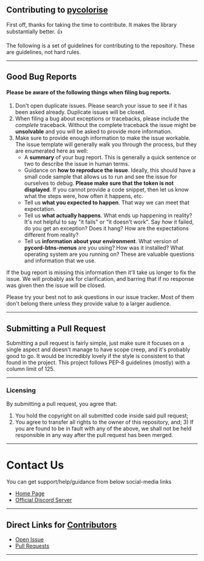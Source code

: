 ## Contributing to <u>pycolorise</u>

First off, thanks for taking the time to contribute. It makes the library substantially better. :+1:

The following is a set of guidelines for contributing to the repository. These are guidelines, not hard rules.

<hr/>

## Good Bug Reports

#### Please be aware of the following things when filing bug reports.

1. Don't open duplicate issues. Please search your issue to see if it has been asked already. Duplicate issues will be
   closed.
2. When filing a bug about exceptions or tracebacks, please include the _complete_ traceback. Without the complete
   traceback the issue might be **unsolvable** and you will be asked to provide more information.
3. Make sure to provide enough information to make the issue workable. The issue template will generally walk you
   through the process, but they are enumerated here as well:
    - A **summary** of your bug report. This is generally a quick sentence or two to describe the issue in human terms.
    - Guidance on **how to reproduce the issue**. Ideally, this should have a small code sample that allows us to run
      and see the issue for ourselves to debug. **Please make sure that the token is not displayed**. If you cannot
      provide a code snippet, then let us know what the steps were, how often it happens, etc.
    - Tell us **what you expected to happen**. That way we can meet that expectation.
    - Tell us **what actually happens**. What ends up happening in reality? It's not helpful to say "it fails" or "it
      doesn't work". Say _how_ it failed, do you get an exception? Does it hang? How are the expectations different from
      reality?
    - Tell us **information about your environment**. What version of **pycord-btns-menus** are you using? How was it
      installed? What operating system are you running on? These are valuable questions and information that we use.

If the bug report is missing this information then it'll take us longer to fix the issue. We will probably ask for
clarification, and barring that if no response was given then the issue will be closed.

Please try your best not to ask questions in our issue tracker. Most of them don't belong there unless they provide
value to a larger audience.

<hr/>

## Submitting a Pull Request

Submitting a pull request is fairly simple, just make sure it focuses on a single aspect and doesn't manage to have
scope creep, and it's probably good to go. It would be incredibly lovely if the style is consistent to that found in the
project. This project follows PEP-8 guidelines (mostly) with a column limit of 125.

<hr/>

### Licensing

By submitting a pull request, you agree that:

1. You hold the copyright on all submitted code inside said pull request;
2. You agree to transfer all rights to the owner of this repository, and; 3) If you are found to be in fault with any of
   the above, we shall not be held responsible in any way after the pull request has been merged.

<hr/>

# Contact Us

You can get support/help/guidance from below social-media links

- <a href="https://github.com/Modern-Realm">Home Page</a>
- <a href="https://discord.gg/GVMWx5EaAN">Official Discord Server</a>

<hr/>

## Direct Links for <u>Contributors</u>

- <a href="https://github.com/Modern-Realm/pycolorise/issues/new/choose">Open Issue</a>
- <a href="https://github.com/Modern-Realm/pycolorise/pulls">Pull Requests</a>

<hr/>
